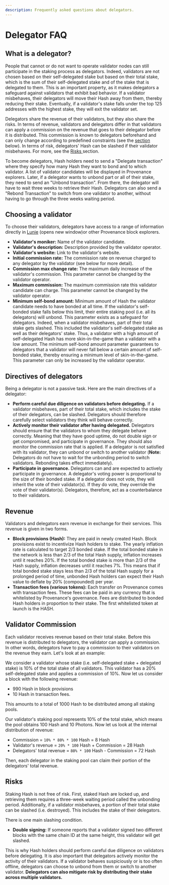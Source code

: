 ```yaml
---
description: Frequently asked questions about delegators.
---
```


# Delegator FAQ

## What is a delegator?

People that cannot or do not want to operate validator nodes can still participate in the staking process as delegators. Indeed, validators are not chosen based on their self-delegated stake but based on their total stake, which is the sum of their self-delegated stake and of the stake that is delegated to them. This is an important property, as it makes delegators a safeguard against validators that exhibit bad behavior. If a validator misbehaves, their delegators will move their Hash away from them, thereby reducing their stake. Eventually, if a validator's stake falls under the top 125 addresses with the highest stake, they will exit the validator set.

Delegators share the revenue of their validators, but they also share the risks. In terms of revenue, validators and delegators differ in that validators can apply a commission on the revenue that goes to their delegator before it is distributed. This commission is known to delegators beforehand and can only change according to predefined constraints \(see the [section](https://app.gitbook.com/@provenance/s/provenance-docs/~/drafts/-MW0u33Y0GlSHBhBNdTo/faq/delegator-faq/@drafts#validator-commission) below\). In terms of risk, delegators' Hash can be slashed if their validator misbehaves. For more, see the [Risks ](https://app.gitbook.com/@provenance/s/provenance-docs/~/drafts/-MW0u33Y0GlSHBhBNdTo/faq/delegator-faq/@drafts#risks)section.

To become delegators, Hash holders need to send a "Delegate transaction" where they specify how many Hash they want to bond and to which validator. A list of validator candidates will be displayed in Provenance explorers. Later, if a delegator wants to unbond part or all of their stake, they need to send an "Unbond transaction". From there, the delegator will have to wait three weeks to retrieve their Hash. Delegators can also send a "Rebond Transaction" to switch from one validator to another, without having to go through the three weeks waiting period.



## Choosing a validator

To choose their validators, delegators have access to a range of information directly in [Lunie](https://lunie.io/) \(opens new window\)or other Provenance block explorers.

* **Validator's moniker:** Name of the validator candidate.
* **Validator's description:** Description provided by the validator operator. 
* **Validator's website:** Link to the validator's website. 
* **Initial commission rate:** The commission rate on revenue charged to any delegator by the validator \(see below for more detail\). 
* **Commission max change rate:** The maximum daily increase of the validator's commission. This parameter cannot be changed by the validator operator. 
* **Maximum commission:** The maximum commission rate this validator candidate can charge. This parameter cannot be changed by the validator operator. 
* **Minimum self-bond amount:** Minimum amount of Hash the validator candidate needs to have bonded at all time. If the validator's self-bonded stake falls below this limit, their entire staking pool \(i.e. all its delegators\) will unbond. This parameter exists as a safeguard for delegators. Indeed, when a validator misbehaves, part of their total stake gets slashed. This included the validator's self-delegated stake as well as their delegators' stake. Thus, a validator with a high amount of self-delegated Hash has more skin-in-the-game than a validator with a low amount. The minimum self-bond amount parameter guarantees to delegators that a validator will never fall below a certain amount of self-bonded stake, thereby ensuring a minimum level of skin-in-the-game. This parameter can only be increased by the validator operator.

## Directives of delegators

Being a delegator is not a passive task. Here are the main directives of a delegator:

* **Perform careful due diligence on validators before delegating.** If a validator misbehaves, part of their total stake, which includes the stake of their delegators, can be slashed. Delegators should therefore carefully select validators they think will behave correctly.
* **Actively monitor their validator after having delegated.** Delegators should ensure that the validators to whom they delegate behave correctly. Meaning that they have good uptime, do not double sign or get compromised, and participate in governance. They should also monitor the commission rate that is applied. If a delegator is not satisfied with its validator, they can unbond or switch to another validator \(**Note:** Delegators do not have to wait for the unbonding period to switch validators. Rebonding takes effect immediately\).
* **Participate in governance.** Delegators can and are expected to actively participate in governance. A delegator's voting power is proportional to the size of their bonded stake. If a delegator does not vote, they will inherit the vote of their validator\(s\). If they do vote, they override the vote of their validator\(s\). Delegators, therefore, act as a counterbalance to their validators.

## Revenue

Validators and delegators earn revenue in exchange for their services. This revenue is given in two forms.

* **Block provisions \(Hash\):** They are paid in newly created Hash. Block provisions exist to incentivize Hash holders to stake. The yearly inflation rate is calculated to target 2/3 bonded stake. If the total bonded stake in the network is less than 2/3 of the total Hash supply, inflation increases until it reaches 20%. If the total bonded stake is more than 2/3 of the Hash supply, inflation decreases until it reaches 7%. This means that if total bonded stake stays less than 2/3 of the total Hash supply for a prolonged period of time, unbonded Hash holders can expect their Hash value to deflate by 20% \(compounded\) per year.
* **Transaction fees \(various tokens\):** Each transfer on Provenance comes with transaction fees. These fees can be paid in any currency that is whitelisted by Provenance's governance. Fees are distributed to bonded Hash holders in proportion to their stake. The first whitelisted token at launch is the HASH.

## Validator Commission

Each validator receives revenue based on their total stake. Before this revenue is distributed to delegators, the validator can apply a commission. In other words, delegators have to pay a commission to their validators on the revenue they earn. Let's look at an example:

We consider a validator whose stake \(i.e. self-delegated stake + delegated stake\) is 10% of the total stake of all validators. This validator has a 20% self-delegated stake and applies a commission of 10%. Now let us consider a block with the following revenue:

* 990 Hash in block provisions
* 10 Hash in transaction fees.

This amounts to a total of 1000 Hash to be distributed among all staking pools.

Our validator's staking pool represents 10% of the total stake, which means the pool obtains 100 Hash and 10 Photons. Now let us look at the internal distribution of revenue:

* Commission = `10% * 80% * 100` Hash = 8 Hash
* Validator's revenue = `20% * 100` Hash + Commission = 28 Hash
* Delegators' total revenue = `80% * 100` Hash - Commission = 72 Hash

Then, each delegator in the staking pool can claim their portion of the delegators' total revenue.

## Risks

Staking Hash is not free of risk. First, staked Hash are locked up, and retrieving them requires a three-week waiting period called the unbonding period. Additionally, if a validator misbehaves, a portion of their total stake can be slashed \(i.e. destroyed\). This includes the stake of their delegators.

There is one main slashing condition.

* **Double signing:** If someone reports that a validator signed two different blocks with the same chain ID at the same height, this validator will get slashed.

This is why Hash holders should perform careful due diligence on validators before delegating. It is also important that delegators actively monitor the activity of their validators. If a validator behaves suspiciously or is too often offline, delegators can choose to unbond from them or switch to another validator. **Delegators can also mitigate risk by distributing their stake across multiple validators.**

## 



